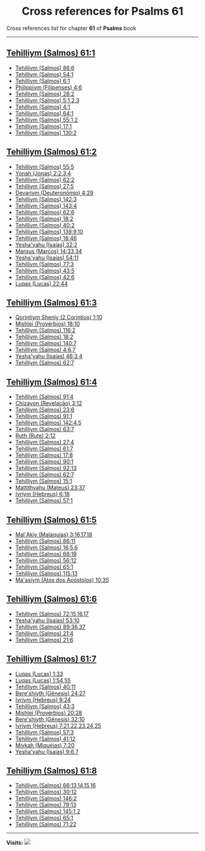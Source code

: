 <div align="center">

# Cross references for **Psalms 61**
</div>

Cross references list for chapter **61** of **Psalms** book

---

<h2 id="1"><a href="https://bible.ozzuu.com/pt_yah/Psa/61#1" target="_blank">Tehilliym (Salmos) 61:1</a></h2>

- [Tehilliym (Salmos) 86:6](https://bible.ozzuu.com/pt_yah/Psa/86#6)
- [Tehilliym (Salmos) 54:1](https://bible.ozzuu.com/pt_yah/Psa/54#1)
- [Tehilliym (Salmos) 6:1](https://bible.ozzuu.com/pt_yah/Psa/6#1)
- [Philippiym (Filipenses) 4:6](https://bible.ozzuu.com/pt_yah/Php/4#6)
- [Tehilliym (Salmos) 28:2](https://bible.ozzuu.com/pt_yah/Psa/28#2)
- [Tehilliym (Salmos) 5:1,2,3](https://bible.ozzuu.com/pt_yah/Psa/5#1)
- [Tehilliym (Salmos) 4:1](https://bible.ozzuu.com/pt_yah/Psa/4#1)
- [Tehilliym (Salmos) 64:1](https://bible.ozzuu.com/pt_yah/Psa/64#1)
- [Tehilliym (Salmos) 55:1,2](https://bible.ozzuu.com/pt_yah/Psa/55#1)
- [Tehilliym (Salmos) 17:1](https://bible.ozzuu.com/pt_yah/Psa/17#1)
- [Tehilliym (Salmos) 130:2](https://bible.ozzuu.com/pt_yah/Psa/130#2)
<h2 id="2"><a href="https://bible.ozzuu.com/pt_yah/Psa/61#2" target="_blank">Tehilliym (Salmos) 61:2</a></h2>

- [Tehilliym (Salmos) 55:5](https://bible.ozzuu.com/pt_yah/Psa/55#5)
- [Yonah (Jonas) 2:2,3,4](https://bible.ozzuu.com/pt_yah/Jon/2#2)
- [Tehilliym (Salmos) 62:2](https://bible.ozzuu.com/pt_yah/Psa/62#2)
- [Tehilliym (Salmos) 27:5](https://bible.ozzuu.com/pt_yah/Psa/27#5)
- [Devariym (Deuteronômio) 4:29](https://bible.ozzuu.com/pt_yah/Deu/4#29)
- [Tehilliym (Salmos) 142:3](https://bible.ozzuu.com/pt_yah/Psa/142#3)
- [Tehilliym (Salmos) 143:4](https://bible.ozzuu.com/pt_yah/Psa/143#4)
- [Tehilliym (Salmos) 62:6](https://bible.ozzuu.com/pt_yah/Psa/62#6)
- [Tehilliym (Salmos) 18:2](https://bible.ozzuu.com/pt_yah/Psa/18#2)
- [Tehilliym (Salmos) 40:2](https://bible.ozzuu.com/pt_yah/Psa/40#2)
- [Tehilliym (Salmos) 139:9,10](https://bible.ozzuu.com/pt_yah/Psa/139#9)
- [Tehilliym (Salmos) 18:46](https://bible.ozzuu.com/pt_yah/Psa/18#46)
- [Yesha'yahu (Isaías) 32:2](https://bible.ozzuu.com/pt_yah/Isa/32#2)
- [Marqus (Marcos) 14:33,34](https://bible.ozzuu.com/pt_yah/Mar/14#33)
- [Yesha'yahu (Isaías) 54:11](https://bible.ozzuu.com/pt_yah/Isa/54#11)
- [Tehilliym (Salmos) 77:3](https://bible.ozzuu.com/pt_yah/Psa/77#3)
- [Tehilliym (Salmos) 43:5](https://bible.ozzuu.com/pt_yah/Psa/43#5)
- [Tehilliym (Salmos) 42:6](https://bible.ozzuu.com/pt_yah/Psa/42#6)
- [Luqas (Lucas) 22:44](https://bible.ozzuu.com/pt_yah/Luk/22#44)
<h2 id="3"><a href="https://bible.ozzuu.com/pt_yah/Psa/61#3" target="_blank">Tehilliym (Salmos) 61:3</a></h2>

- [Qorintiym Sheniy (2 Coríntios) 1:10](https://bible.ozzuu.com/pt_yah/2Co/1#10)
- [Mishlei (Provérbios) 18:10](https://bible.ozzuu.com/pt_yah/Pro/18#10)
- [Tehilliym (Salmos) 116:2](https://bible.ozzuu.com/pt_yah/Psa/116#2)
- [Tehilliym (Salmos) 18:2](https://bible.ozzuu.com/pt_yah/Psa/18#2)
- [Tehilliym (Salmos) 140:7](https://bible.ozzuu.com/pt_yah/Psa/140#7)
- [Tehilliym (Salmos) 4:6,7](https://bible.ozzuu.com/pt_yah/Psa/4#6)
- [Yesha'yahu (Isaías) 46:3,4](https://bible.ozzuu.com/pt_yah/Isa/46#3)
- [Tehilliym (Salmos) 62:7](https://bible.ozzuu.com/pt_yah/Psa/62#7)
<h2 id="4"><a href="https://bible.ozzuu.com/pt_yah/Psa/61#4" target="_blank">Tehilliym (Salmos) 61:4</a></h2>

- [Tehilliym (Salmos) 91:4](https://bible.ozzuu.com/pt_yah/Psa/91#4)
- [Chizayon (Revelação) 3:12](https://bible.ozzuu.com/pt_yah/Rev/3#12)
- [Tehilliym (Salmos) 23:6](https://bible.ozzuu.com/pt_yah/Psa/23#6)
- [Tehilliym (Salmos) 91:1](https://bible.ozzuu.com/pt_yah/Psa/91#1)
- [Tehilliym (Salmos) 142:4,5](https://bible.ozzuu.com/pt_yah/Psa/142#4)
- [Tehilliym (Salmos) 63:7](https://bible.ozzuu.com/pt_yah/Psa/63#7)
- [Ruth (Rute) 2:12](https://bible.ozzuu.com/pt_yah/Rut/2#12)
- [Tehilliym (Salmos) 27:4](https://bible.ozzuu.com/pt_yah/Psa/27#4)
- [Tehilliym (Salmos) 61:7](https://bible.ozzuu.com/pt_yah/Psa/61#7)
- [Tehilliym (Salmos) 17:8](https://bible.ozzuu.com/pt_yah/Psa/17#8)
- [Tehilliym (Salmos) 90:1](https://bible.ozzuu.com/pt_yah/Psa/90#1)
- [Tehilliym (Salmos) 92:13](https://bible.ozzuu.com/pt_yah/Psa/92#13)
- [Tehilliym (Salmos) 62:7](https://bible.ozzuu.com/pt_yah/Psa/62#7)
- [Tehilliym (Salmos) 15:1](https://bible.ozzuu.com/pt_yah/Psa/15#1)
- [Mattithyahu (Mateus) 23:37](https://bible.ozzuu.com/pt_yah/Mat/23#37)
- [Ivriym (Hebreus) 6:18](https://bible.ozzuu.com/pt_yah/Heb/6#18)
- [Tehilliym (Salmos) 57:1](https://bible.ozzuu.com/pt_yah/Psa/57#1)
<h2 id="5"><a href="https://bible.ozzuu.com/pt_yah/Psa/61#5" target="_blank">Tehilliym (Salmos) 61:5</a></h2>

- [Mal`Akiy (Malaquias) 3:16,17,18](https://bible.ozzuu.com/pt_yah/Mal/3#16)
- [Tehilliym (Salmos) 86:11](https://bible.ozzuu.com/pt_yah/Psa/86#11)
- [Tehilliym (Salmos) 16:5,6](https://bible.ozzuu.com/pt_yah/Psa/16#5)
- [Tehilliym (Salmos) 66:19](https://bible.ozzuu.com/pt_yah/Psa/66#19)
- [Tehilliym (Salmos) 56:12](https://bible.ozzuu.com/pt_yah/Psa/56#12)
- [Tehilliym (Salmos) 65:1](https://bible.ozzuu.com/pt_yah/Psa/65#1)
- [Tehilliym (Salmos) 115:13](https://bible.ozzuu.com/pt_yah/Psa/115#13)
- [Ma'asiym (Atos dos Apóstolos) 10:35](https://bible.ozzuu.com/pt_yah/Act/10#35)
<h2 id="6"><a href="https://bible.ozzuu.com/pt_yah/Psa/61#6" target="_blank">Tehilliym (Salmos) 61:6</a></h2>

- [Tehilliym (Salmos) 72:15,16,17](https://bible.ozzuu.com/pt_yah/Psa/72#15)
- [Yesha'yahu (Isaías) 53:10](https://bible.ozzuu.com/pt_yah/Isa/53#10)
- [Tehilliym (Salmos) 89:36,37](https://bible.ozzuu.com/pt_yah/Psa/89#36)
- [Tehilliym (Salmos) 21:4](https://bible.ozzuu.com/pt_yah/Psa/21#4)
- [Tehilliym (Salmos) 21:6](https://bible.ozzuu.com/pt_yah/Psa/21#6)
<h2 id="7"><a href="https://bible.ozzuu.com/pt_yah/Psa/61#7" target="_blank">Tehilliym (Salmos) 61:7</a></h2>

- [Luqas (Lucas) 1:33](https://bible.ozzuu.com/pt_yah/Luk/1#33)
- [Luqas (Lucas) 1:54,55](https://bible.ozzuu.com/pt_yah/Luk/1#54)
- [Tehilliym (Salmos) 40:11](https://bible.ozzuu.com/pt_yah/Psa/40#11)
- [Bere'shiyth (Gênesis) 24:27](https://bible.ozzuu.com/pt_yah/Gen/24#27)
- [Ivriym (Hebreus) 9:24](https://bible.ozzuu.com/pt_yah/Heb/9#24)
- [Tehilliym (Salmos) 43:3](https://bible.ozzuu.com/pt_yah/Psa/43#3)
- [Mishlei (Provérbios) 20:28](https://bible.ozzuu.com/pt_yah/Pro/20#28)
- [Bere'shiyth (Gênesis) 32:10](https://bible.ozzuu.com/pt_yah/Gen/32#10)
- [Ivriym (Hebreus) 7:21,22,23,24,25](https://bible.ozzuu.com/pt_yah/Heb/7#21)
- [Tehilliym (Salmos) 57:3](https://bible.ozzuu.com/pt_yah/Psa/57#3)
- [Tehilliym (Salmos) 41:12](https://bible.ozzuu.com/pt_yah/Psa/41#12)
- [Miykah (Miquéias) 7:20](https://bible.ozzuu.com/pt_yah/Mic/7#20)
- [Yesha'yahu (Isaías) 9:6,7](https://bible.ozzuu.com/pt_yah/Isa/9#6)
<h2 id="8"><a href="https://bible.ozzuu.com/pt_yah/Psa/61#8" target="_blank">Tehilliym (Salmos) 61:8</a></h2>

- [Tehilliym (Salmos) 66:13,14,15,16](https://bible.ozzuu.com/pt_yah/Psa/66#13)
- [Tehilliym (Salmos) 30:12](https://bible.ozzuu.com/pt_yah/Psa/30#12)
- [Tehilliym (Salmos) 146:2](https://bible.ozzuu.com/pt_yah/Psa/146#2)
- [Tehilliym (Salmos) 79:13](https://bible.ozzuu.com/pt_yah/Psa/79#13)
- [Tehilliym (Salmos) 145:1,2](https://bible.ozzuu.com/pt_yah/Psa/145#1)
- [Tehilliym (Salmos) 65:1](https://bible.ozzuu.com/pt_yah/Psa/65#1)
- [Tehilliym (Salmos) 71:22](https://bible.ozzuu.com/pt_yah/Psa/71#22)


---

**Visits:**
![](https://profile-counter.glitch.me/visitCounter_crossrefs34/count.svg)

